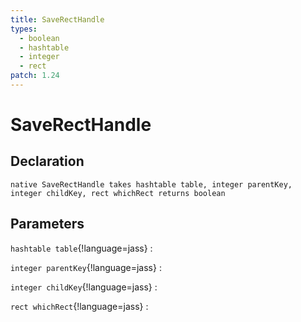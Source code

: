 ```yaml
---
title: SaveRectHandle
types:
  - boolean
  - hashtable
  - integer
  - rect
patch: 1.24
---
```


# SaveRectHandle

## Declaration

```jass
native SaveRectHandle takes hashtable table, integer parentKey, integer childKey, rect whichRect returns boolean
```

## Parameters
`hashtable table`{!language=jass}
: 

`integer parentKey`{!language=jass}
: 

`integer childKey`{!language=jass}
: 

`rect whichRect`{!language=jass}
: 
